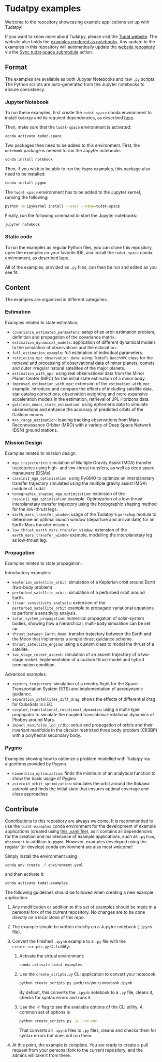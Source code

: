 # Tudatpy examples

Welcome to the repository showcasing example applications set up with Tudatpy!

If you want to know more about Tudatpy, please visit the [Tudat website](https://docs.tudat.space/en/latest/).
The website also holds the [examples rendered as notebooks](https://docs.tudat.space/en/latest/_src_getting_started/examples.html).
Any update to the examples in this repository will automatically update the [website repository](https://github.com/tudat-team/tudat-space) via the [Sync tudat-space submodule](https://github.com/tudat-team/tudatpy-examples/actions/workflows/sync-tudat-space.yml) action.

## Format

The examples are available as both Jupyter Notebooks and raw ``.py`` scripts. The Python scripts are auto-generated from the Jupyter notebooks to ensure consistency.

### Jupyter Notebook

To run these examples, first create the `tudat-space` conda environment to install `tudatpy` and its required dependencies, as described [here](https://docs.tudat.space/en/latest/_src_getting_started/installation.html).

Then, make sure that the `tudat-space` environment is activated:

```bash
conda activate tudat-space
```

Two packages then need to be added to this environment. First, the `notebook` package is needed to run the Jupyter notebooks:

```bash
conda install notebook
```

Then, if you wish to be able to run the `Pygmo` examples, this package also need to be installed:

```bash
conda install pygmo
```

The `tudat-space` environment has to be added to the Jupyter kernel, running the following:

```bash
python -m ipykernel install --user --name=tudat-space
```

Finally, run the following command to start the Jupyter notebooks:

```bash
jupyter notebook
```

### Static code

To run the examples as regular Python files, you can clone this repository, open the examples on your favorite IDE, and install the `tudat-space` conda environment, as described [here](https://docs.tudat.space/en/latest/_src_getting_started/installation.html).

All of the examples, provided as `.py` files, can then be run and edited as you see fit.

## Content

The examples are organized in different categories.

### Estimation

Examples related to state estimation.

- ``covariance_estimated_parameters``: setup of an orbit estimation problem, definition and propagation of the covariance matrix.
- ``estimation_dynamical_models``: application of different dynamical models to the simulation of observations and the estimation.
- ``full_estimation_example``: full estimation of individual parameters.
- ``retrieving_mpc_observation_data``: using Tudat's `BatchMPC` class for the retrieval and processing of observational data of minor planets, comets and outer irregular natural satellites of the major planets.
- ``estimation_with_mpc``: using real observational data from the Minor Planet Center (MPC) for the initial state estimation of a minor body.
- ``improved_estimation_with_mpc``: extension of the ``estimation_with_mpc`` example. Introduce and compare the effects of including satellite data, star catalog corrections, observation weighting and more expansive acceleration models in the estimation, retrieval of JPL Horizons data.
- ``galilean_moons_state_estimation``: using ephemeris data to simulate observations and enhance the accuracy of predicted orbits of the Galilean moons.
- ``mro_range_estimation``: loading tracking observations from Mars Reconnaissance Orbiter (MRO) with a variety of Deep Space Network (DSN) ground stations.

### Mission Design

Examples related to mission design.

- ``mga_trajectories``: simulation of Multiple Gravity Assist (MGA) transfer trajectories using high- and low-thrust transfers, as well as deep space maneuvers (DSMs).
- ``cassini1_mga_optimization``: using PyGMO to optimize an interplanetary transfer trajectory simulated using the multiple gravity assist (MGA) module of Tudat.
- ``hodographic_shaping_mga_optimization``: extension of the ``cassini1_mga_optimization`` example. Optimization of a low-thrust interplanetary transfer trajectory using the hodographic shaping method for the low-thrust legs.
- ``earth_mars_transfer_window``: usage of the Tudatpy's `porkchop` module to determine an optimal launch window (departure and arrival date) for an Earth-Mars transfer mission.
- ``low_thrust_earth_mars_transfer_window``: extension of the ``earth_mars_transfer_window`` example, modelling the interplanetary leg as low-thrust leg.

### Propagation

Examples related to state propagation.

Introductory examples:

- ``keplerian_satellite_orbit``: simulation of a Keplerian orbit around Earth (two-body problem).
- ``perturbed_satellite_orbit``: simulation of a perturbed orbit around Earth.
- ``linear_sensitivity_analysis``: extension of the ``perturbed_satellite_orbit`` example to propagate variational equations to perform a sensitivity analysis.
- ``solar_system_propagation``: numerical propagation of solar-system bodies, showing how a hierarchical, multi-body simulation can be set up.
- ``thrust_between_Earth_Moon``: transfer trajectory between the Earth and the Moon that implements a simple thrust guidance scheme.
- ``thrust_satellite_engine``: using a custom class to model the thrust of a satellite.
- ``two_stage_rocket_ascent``: simulation of an ascent trajectory of a two-stage rocket. Implementation of a custom thrust model and hybrid termination condition.

Advanced examples:

- ``reentry_trajectory``: simulation of a reentry flight for the Space Transportation System (STS) and implementation of aerodynamic guidance.
- ``separation_satellites_diff_drag``: shows the effects of differential drag for CubeSats in LEO.
- ``coupled_translational_rotational_dynamics``: using a multi-type propagator to simulate the coupled translational-rotational dynamics of Phobos around Mars.
- ``impact_manifolds_lpo_cr3bp``: setup and propagation of orbits and their invariant manifolds in the circular restricted three body problem (CR3BP) with a polyhedral secondary body.

### Pygmo

Examples showing how to optimize a problem modelled with Tudatpy via algorithms provided by Pygmo.

- ``himmelblau_optimization``: finds the minimum of an analytical function to show the basic usage of Pygmo
- ``asteroid_orbit_optimization``: simulates the orbit around the Itokawa asteroid and finds the initial state that ensures optimal coverage and close approaches


## Contribute

Contributions to this repository are always welcome.
It is recommended to use the `tudat-examples` conda environment for the development of example applications (created using [this .yaml file](https://github.com/tudat-team/tudatpy-examples/blob/master/environment.yaml)), as it contains all dependencies for the creation and maintenance of example applications, such as `ipython`, `nbconvert` in addition to `pygmo`. However, examples developed using the regular (or develop) conda environment are also most welcome!

Simply install the environment using

```bash
conda env create -f environment.yaml
```

and then activate it:

```bash
conda activate tudat-examples
```

The following guidelines should be followed when creating a new example application.

1. Any modification or addition to this set of examples should be made in a personal fork of the current repository. No changes are to be done directly on a local clone of this repo.
2. The example should be written directly on a Jupyter notebook (`.ipynb` file).
3. Convert the finished `.ipynb` example to a `.py` file with the `create_scripts.py` CLI utility:
    1. Activate the virtual environment:

        ```bash
        conda activate tudat-examples
        ```

    2. Use the `create_scripts.py` CLI application to convert your notebook:

        ```bash
        python create_scripts.py path/to/your/notebook.ipynb
        ```

        By default, this converts the `.ipynb` notebook to a `.py` file, cleans it, checks for syntax errors and runs it.

    3. Use the `-h` flag to see the available options of the CLI utility. A common set of options is

        ```bash
        python create_scripts.py -a --no-run
        ```

        That converts all `.ipynb` files to `.py` files, cleans and checks them for syntax errors but does not run them.

4. At this point, the example is complete. You are ready to create a pull request from your personal fork to the current repository, and the admins will take it from there.
